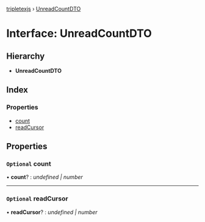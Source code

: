 [tripletexjs](../README.md) › [UnreadCountDTO](unreadcountdto.md)

# Interface: UnreadCountDTO

## Hierarchy

* **UnreadCountDTO**

## Index

### Properties

* [count](unreadcountdto.md#optional-count)
* [readCursor](unreadcountdto.md#optional-readcursor)

## Properties

### `Optional` count

• **count**? : *undefined | number*

___

### `Optional` readCursor

• **readCursor**? : *undefined | number*
